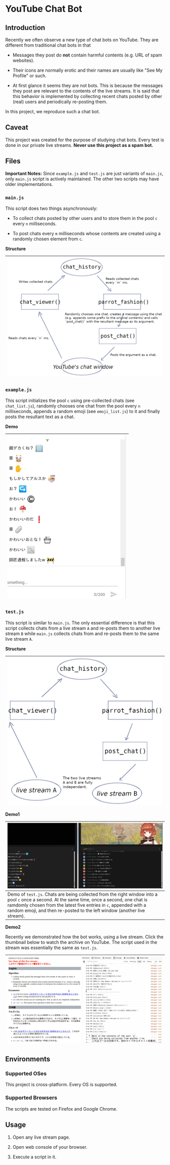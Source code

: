 # YouTube Chat Bot

## Introduction

Recently we often observe a new type of chat bots on YouTube. They are different from traditional chat bots in that

- Messages they post do **not** contain harmful contents (e.g. URL of spam websites).

- Their icons are normally erotic and their names are usually like "See My Profile" or such.

- At first glance it seems they are not bots. This is because the messages they post are relevant to the contents of the live streams. It is said that this behavior is implemented by collecting recent chats posted by other (real) users and periodically re-posting them.

In this project, we reproduce such a chat bot.

## Caveat

This project was created for the purpose of studying chat bots. Every test is done in our private live streams. **Never use this project as a spam bot.**

## Files

**Important Notes:** Since `example.js` and `test.js` are just variants of `main.js`, only `main.js` script is actively maintained. The other two scripts may have older implementations.

### `main.js`

This script does two things asynchronously:

- To collect chats posted by other users and to store them in the pool `c` every `n` milliseconds.

- To post chats every `m` milliseconds whose contents are created using a randomly chosen element from `c`.

**Structure**

| ![structure_of_main_js](fig/fig_main_js.png) |
| :-- |

### `example.js`

This script initializes the pool `c` using pre-collected chats (see `chat_list.js`), randomly chooses one chat from the pool every `n` milliseconds, appends a random emoji (see `emoji_list.js`) to it and finally posts the resultant text as a chat.

**Demo**

| ![demo_of_example_js](fig/demo_example_js.gif) |
| :-- |

### `test.js`

This script is similar to `main.js`. The only essential difference is that this script collects chats from a live stream `A` and re-posts them to another live stream `B` while `main.js` collects chats from and re-posts them to the same live stream `A`.

**Structure**

| ![structure_of_test_js](fig/fig_test_js.png) |
| :-- |

**Demo1**

| ![demo_of_test_js](fig/demo_test_js.gif) |
|:--|
| Demo of `test.js`. Chats are being collected from the right window into a pool `c` once a second. At the same time, once a second, one chat is ramdomly chosen from the latest five entries in `c`, appended with a random emoji, and then re-posted to the left window (another live stream). |

**Demo2**

Recently we demonstrated how the bot works, using a live stream. Click the thumbnail below to watch the archive on YouTube. The script used in the stream was essentially the same as `test.js`.

| [![live_demo_of_test_js](fig/live_demo_test_js.png)](https://www.youtube.com/watch?v=z1Lh_bSeVxk) |
| :-- |

## Environments

### Supported OSes

This project is cross-platform. Every OS is supported.

### Supported Browsers

The scripts are tested on Firefox and Google Chrome.

## Usage

1. Open any live stream page.

2. Open web console of your browser.

3. Execute a script in it.

<!-- vim: set spell -->

